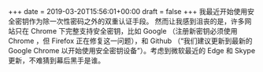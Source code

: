 +++
date = 2019-03-20T15:56:01+00:00
draft = false
+++
我最近开始使用安全密钥作为除一次性密码之外的双重认证手段。 然而让我感到沮丧的是，许多网站只在 Chrome 下完整支持安全密钥，比如 Google （注册新密钥必须使用 Chrome ，但 Firefox 正在修复这一问题），和 Github （“我们建议更新到最新的 Google Chrome 以开始使用安全密钥设备”）。考虑到微软最近的 Edge 和 Skype 更新，不难猜到幕后黑手是谁。